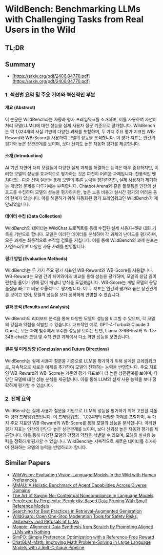 # WildBench: Benchmarking LLMs with Challenging Tasks from Real Users in the Wild
## TL;DR
## Summary
- [https://arxiv.org/pdf/2406.04770.pdf](https://arxiv.org/pdf/2406.04770.pdf)

### 1. 섹션별 요약 및 주요 기여와 혁신적인 부분

#### 개요 (Abstract)
이 논문은 WildBench라는 자동화 평가 프레임워크를 소개하며, 이를 사용하여 자연어 처리 모델(LLMs)에 대한 성능을 실제 사용자 질문 기준으로 평가합니다. WildBench는 약 1,024개의 사실 기반의 다양한 과제를 포함하며, 두 가지 주요 평가 지표인 WB-Reward와 WB-Score를 사용하여 모델의 성능을 분석합니다. 이 평가 지표는 인간의 평가와 높은 상관관계를 보이며, 보다 신뢰도 높은 자동화 평가를 제공합니다.

#### 소개 (Introduction)
AI 기반 자연어 처리 모델들이 다양한 실제 과제를 해결하는 능력은 매우 중요하지만, 이러한 모델의 성능을 효과적으로 평가하는 것은 여전히 어려운 과제입니다. 전통적인 벤치마크는 다중 선택 질문을 통해 모델의 추론 능력을 평가하지만, 실제 사용자가 제기하는 개방형 문제를 다루기에는 부족합니다. Chatbot Arena와 같은 플랫폼은 인간의 선호도를 수집하여 모델의 성능을 평가하지만, 높은 노동 비용과 실시간 평가의 어려움 등의 한계가 있습니다. 이를 해결하기 위해 자동화된 평가 프레임워크인 WildBench가 제안되었습니다.

#### 데이터 수집 (Data Collection)
WildBench의 데이터는 WildChat 프로젝트를 통해 수집된 실제 사용자-챗봇 대화 기록을 기반으로 합니다. 모델은 이러한 데이터를 분석하여 각 과제의 난이도를 평가하며, 모든 과제는 최종적으로 수작업 검토를 거칩니다. 이를 통해 WildBench의 과제 분포는 자연스러우며 다양한 사용 사례를 반영합니다.

#### 평가 방법 (Evaluation Methods)
WildBench는 두 가지 주요 평가 지표인 WB-Reward와 WB-Score를 사용합니다. WB-Reward는 모델 간의 페어와이즈 비교를 통해 성능을 평가하며, 모델의 응답 길이 편향을 줄이기 위해 길이 페널티 방식을 도입했습니다. WB-Score는 개별 모델의 응답 품질을 빠르고 비용 효율적으로 평가합니다. 이 두 지표는 인간의 평가와 높은 상관관계를 보이고 있어, 모델의 성능을 보다 정확하게 반영할 수 있습니다.

#### 결과 분석 (Results and Analysis)
WildBench의 리더보드 분석을 통해 다양한 모델의 성능을 비교할 수 있으며, 각 모델의 강점과 약점을 식별할 수 있습니다. 대표적인 예로, GPT-4-Turbo와 Claude 3 Opus는 모든 과제 범주에서 우수한 성능을 보이는 반면, Llama-3-8B-Inst와 Yi-1.5-34B-chat은 코딩 및 수학 관련 과제에서 다소 약한 성능을 보였습니다.

#### 결론 및 미래 방향 (Conclusion and Future Directions)
WildBench는 실제 사용자 질문을 기준으로 LLM을 평가하기 위해 설계된 프레임워크로, 지속적으로 새로운 예제를 추가하여 모델의 진화하는 능력을 반영합니다. 주요 지표인 WB-Reward와 WB-Score는 기존의 평가 지표보다 더 높은 상관관계를 보이며, 다양한 모델에 대한 성능 분석을 제공합니다. 이를 통해 LLM의 실제 사용 능력을 보다 정확하게 평가할 수 있습니다.

### 2. 전체 요약
WildBench는 실제 사용자 질문을 기반으로 LLM의 성능을 평가하기 위해 고안된 자동화 평가 프레임워크입니다. 이 프레임워크는 1,024개의 다양한 과제를 포함하며, 두 가지 주요 지표인 WB-Reward와 WB-Score를 통해 모델의 성능을 분석합니다. 이러한 평가 지표는 인간의 판단과 높은 상관관계를 보이며, 보다 신뢰성 높은 자동화 평가를 제공합니다. 이를 통해 다양한 모델의 강점과 약점을 식별할 수 있으며, 모델의 실사용 능력을 정확하게 평가할 수 있습니다. WildBench는 지속적으로 새로운 데이터를 추가하여 진화하는 모델의 능력을 반영하고자 합니다.

## Similar Papers
- [WildVision: Evaluating Vision-Language Models in the Wild with Human Preferences](2406.11069.md)
- [MMAU: A Holistic Benchmark of Agent Capabilities Across Diverse Domains](2407.18961.md)
- [The Art of Saying No: Contextual Noncompliance in Language Models](2407.12043.md)
- [Perplexed by Perplexity: Perplexity-Based Data Pruning With Small Reference Models](2405.20541.md)
- [Searching for Best Practices in Retrieval-Augmented Generation](2407.01219.md)
- [WildGuard: Open One-Stop Moderation Tools for Safety Risks, Jailbreaks, and Refusals of LLMs](2406.18495.md)
- [Magpie: Alignment Data Synthesis from Scratch by Prompting Aligned LLMs with Nothing](2406.08464.md)
- [SimPO: Simple Preference Optimization with a Reference-Free Reward](2405.14734.md)
- [ChatGLM-Math: Improving Math Problem-Solving in Large Language Models with a Self-Critique Pipeline](2404.02893.md)
